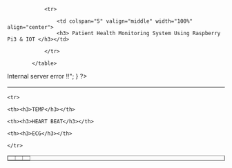 <!DOCTYPE html PUBLIC "-//W3C//DTD XHTML 1.0 Transitional//EN" "http://www.w3.org/TR/xhtml1/DTD/xhtml1-transitional.dtd">
<html xmlns="http://www.w3.org/1999/xhtml">
<head>
<meta http-equiv="Content-Type" content="text/html; charset=utf-8" />
<title>:: Monitoring System ::</title>
</head>

<table style="width:100%" border="1">

				<tr>

					<td colspan="5" valign="middle" width="100%" align="center">
					<h3> Patient Health Monitoring System Using Raspberry Pi3 & IOT </h3></td>
					
				</tr>

			</table>

			

</html>




<?php

$con = mysql_connect('localhost','rpihealt_prakash','mungu123');
if($con)
{
	mysql_select_db('rpihealt_patient');
	$sth = mysql_query("SELECT * FROM health");

} else { 
	echo "<div style='color:red; font-size:14px;'>Internal server error !!</div>";
}
?>

<table width="100%" border="1">

	<tr>

	<th><h3>TEMP</h3></th>

	<th><h3>HEART BEAT</h3></th>

	<th><h3>ECG</h3></th>

	</tr>


<?php while($row = mysql_fetch_assoc($sth))
	{
?>
<tr>
<th><?php echo $row['temp']; ?></th>
<th><?php echo $row['hbt']; ?></th>
<th><?php echo $row['ecg']; ?></th>


</tr>
<?php 
} 
?>

</table>
